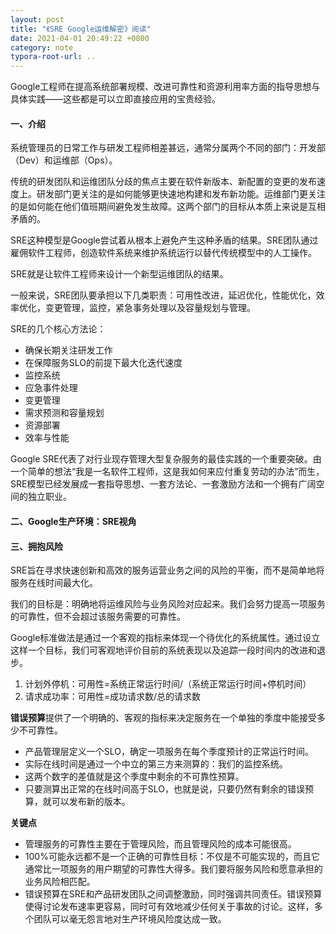 ```yaml
---
layout: post
title: "《SRE Google运维解密》阅读"
date: 2021-04-01 20:49:22 +0800
category: note
typora-root-url: ..
---
```


Google工程师在提高系统部署规模、改进可靠性和资源利用率方面的指导思想与具体实践——这些都是可以立即直接应用的宝贵经验。

<!--more-->

#### 一、介绍

系统管理员的日常工作与研发工程师相差甚远，通常分属两个不同的部门：开发部（Dev）和运维部（Ops）。

传统的研发团队和运维团队分歧的焦点主要在软件新版本、新配置的变更的发布速度上。研发部门更关注的是如何能够更快速地构建和发布新功能。运维部门更关注的是如何能在他们值班期间避免发生故障。这两个部门的目标从本质上来说是互相矛盾的。

SRE这种模型是Google尝试着从根本上避免产生这种矛盾的结果。SRE团队通过雇佣软件工程师，创造软件系统来维护系统运行以替代传统模型中的人工操作。

SRE就是让软件工程师来设计一个新型运维团队的结果。

一般来说，SRE团队要承担以下几类职责：可用性改进，延迟优化，性能优化，效率优化，变更管理，监控，紧急事务处理以及容量规划与管理。

SRE的几个核心方法论：

- 确保长期关注研发工作
- 在保障服务SLO的前提下最大化迭代速度
- 监控系统
- 应急事件处理
- 变更管理
- 需求预测和容量规划
- 资源部署
- 效率与性能

Google SRE代表了对行业现存管理大型复杂服务的最佳实践的一个重要突破。由一个简单的想法“我是一名软件工程师，这是我如何来应付重复劳动的办法”而生，SRE模型已经发展成一套指导思想、一套方法论、一套激励方法和一个拥有广阔空间的独立职业。

#### 二、Google生产环境：SRE视角



#### 三、拥抱风险

SRE旨在寻求快速创新和高效的服务运营业务之间的风险的平衡，而不是简单地将服务在线时间最大化。

我们的目标是：明确地将运维风险与业务风险对应起来。我们会努力提高一项服务的可靠性，但不会超过该服务需要的可靠性。

Google标准做法是通过一个客观的指标来体现一个待优化的系统属性。通过设立这样一个目标，我们可客观地评价目前的系统表现以及追踪一段时间内的改进和退步。

1. 计划外停机：可用性=系统正常运行时间/（系统正常运行时间+停机时间）
2. 请求成功率：可用性=成功请求数/总的请求数

**错误预算**提供了一个明确的、客观的指标来决定服务在一个单独的季度中能接受多少不可靠性。

- 产品管理层定义一个SLO，确定一项服务在每个季度预计的正常运行时间。
- 实际在线时间是通过一个中立的第三方来测算的：我们的监控系统。
- 这两个数字的差值就是这个季度中剩余的不可靠性预算。
- 只要测算出正常的在线时间高于SLO，也就是说，只要仍然有剩余的错误预算，就可以发布新的版本。

**关键点**

- 管理服务的可靠性主要在于管理风险，而且管理风险的成本可能很高。
- 100%可能永远都不是一个正确的可靠性目标：不仅是不可能实现的，而且它通常比一项服务的用户期望的可靠性大得多。我们要将服务风险和愿意承担的业务风险相匹配。
- 错误预算在SRE和产品研发团队之间调整激励，同时强调共同责任。错误预算使得讨论发布速率更容易，同时可有效地减少任何关于事故的讨论。这样，多个团队可以毫无怨言地对生产环境风险度达成一致。

